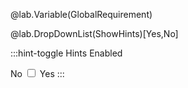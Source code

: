 @lab.Variable(GlobalRequirement)

@lab.DropDownList(ShowHints)[Yes,No]

:::hint-toggle
<span class="label slider-heading">Hints Enabled</span>

<span class="label">No</span>
<label class="switch">
  <input type="checkbox" class="checkMode">
  <span class="slider round"></span>
</label>
<span class="label">Yes</span>
:::